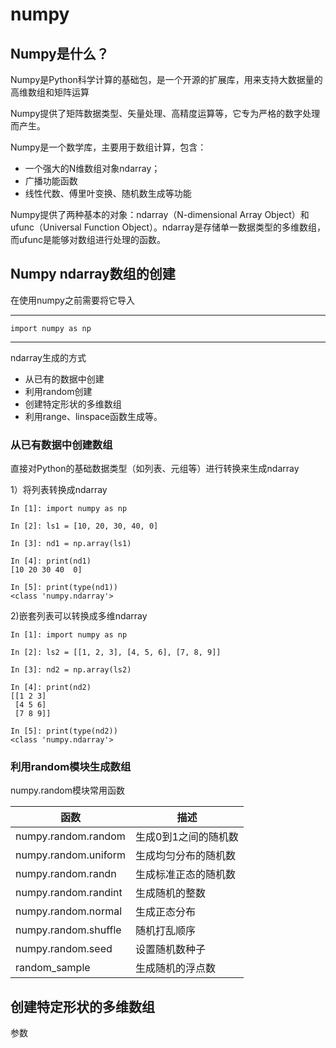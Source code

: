 # numpy

## Numpy是什么？

Numpy是Python科学计算的基础包，是一个开源的扩展库，用来支持大数据量的高维数组和矩阵运算

Numpy提供了矩阵数据类型、矢量处理、高精度运算等，它专为严格的数字处理而产生。

Numpy是一个数学库，主要用于数组计算，包含：
- 一个强大的N维数组对象ndarray；
- 广播功能函数
- 线性代数、傅里叶变换、随机数生成等功能

Numpy提供了两种基本的对象：ndarray（N-dimensional Array Object）和ufunc（Universal Function Object）。ndarray是存储单一数据类型的多维数组，而ufunc是能够对数组进行处理的函数。

## Numpy ndarray数组的创建

在使用numpy之前需要将它导入

---
`import numpy as np`

---

ndarray生成的方式
- 从已有的数据中创建
- 利用random创建
- 创建特定形状的多维数组
- 利用range、linspace函数生成等。

### 从已有数据中创建数组

直接对Python的基础数据类型（如列表、元组等）进行转换来生成ndarray

1）将列表转换成ndarray

```
In [1]: import numpy as np

In [2]: ls1 = [10, 20, 30, 40, 0]

In [3]: nd1 = np.array(ls1)

In [4]: print(nd1)
[10 20 30 40  0]

In [5]: print(type(nd1))
<class 'numpy.ndarray'>
```

2)嵌套列表可以转换成多维ndarray

```
In [1]: import numpy as np

In [2]: ls2 = [[1, 2, 3], [4, 5, 6], [7, 8, 9]]

In [3]: nd2 = np.array(ls2)

In [4]: print(nd2)
[[1 2 3]
 [4 5 6]
 [7 8 9]]

In [5]: print(type(nd2))
<class 'numpy.ndarray'>
```

### 利用random模块生成数组

numpy.random模块常用函数

| 函数 | 描述 |
| --- | --- |
| numpy.random.random | 生成0到1之间的随机数 |
| numpy.random.uniform | 生成均匀分布的随机数 |
| numpy.random.randn | 生成标准正态的随机数 |
| numpy.random.randint | 生成随机的整数 |
| numpy.random.normal | 生成正态分布 |
| numpy.random.shuffle | 随机打乱顺序 |
| numpy.random.seed | 设置随机数种子 |
| random_sample | 生成随机的浮点数 |

## 创建特定形状的多维数组

参数

